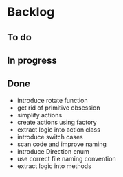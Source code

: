 # Backlog

## To do

## In progress

## Done

- introduce rotate function
- get rid of primitive obsession
- simplify actions
- create actions using factory
- extract logic into action class
- introduce switch cases
- scan code and improve naming
- introduce Direction enum
- use correct file naming convention
- extract logic into methods
